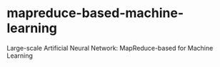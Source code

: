 # mapreduce-based-machine-learning
Large-scale Artificial Neural Network: MapReduce-based for Machine Learning
